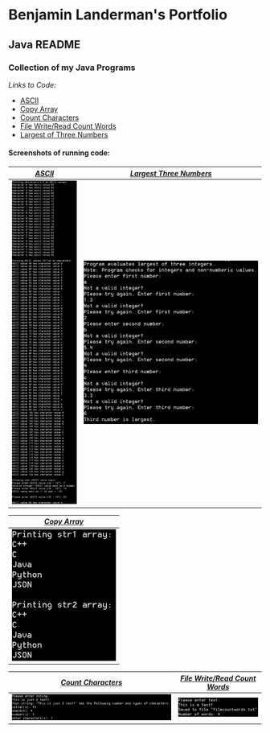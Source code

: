 # Benjamin Landerman's Portfolio

## Java README

### Collection of my Java Programs

*Links to Code:*
- [ASCII](ascii.java "Ascii Program")
- [Copy Array](copyArray.java "Copy Array Program")
- [Count Characters](countCharacters.java "Count Characters Program")
- [File Write/Read Count Words](fileWriteReadCountWords.java "Write, Read, and Count Words Program")
- [Largest of Three Numbers](LargestThreeNumbers.java "Largest of Three Numbers Program")

#### Screenshots of running code:
| *[ASCII](ascii.java "Ascii Program")*         | *[Largest Three Numbers](LargestThreeNumbers.java "Largest of Three Numbers Program")*         |
|:---------------------------------------------:|:---------------------------------------------:|
|![ASCII](img/ascii.png)                        | ![Largest of Three Numbers](img/largestThreeNumbers.png)                        |

| *[Copy Array](copyArray.java "Copy Array Program")* | 
|:---------------------------------------------:|     
|![Copy Array](img/copyArray.png)               |


| *[Count Characters](countCharacters.java "Count Characters Program")*                    | *[File Write/Read Count Words](fileWriteReadCountWords.java "Write, Read, and Count Words Program")*        |
|:---------------------------------------------:|:---------------------------------------------:|
|![Count Characters](img/countCharacters.png)   |![Write, Read, Count](img/fileWriteReadCountWords.png)|